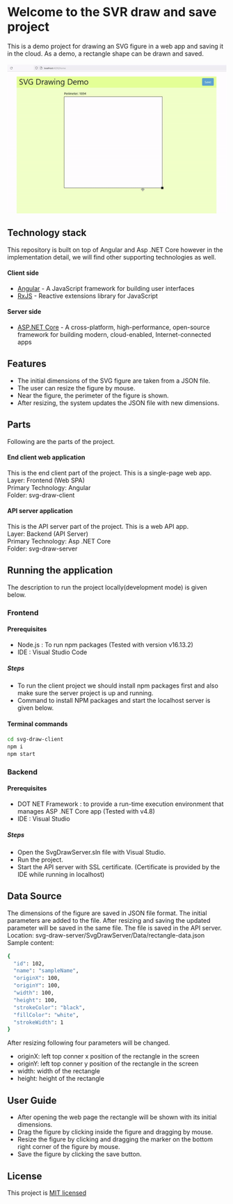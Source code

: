 # Welcome to the SVR draw and save project

This is a demo project for drawing an SVG figure in a web app and saving it in the cloud.
As a demo, a rectangle shape can be drawn and saved.<br/><br/>
![](appFlow.gif)

## Technology stack

This repository is built on top of Angular and Asp .NET Core however in the implementation detail, we will find other supporting technologies as well.

#### Client side

- [Angular] - A JavaScript framework for building user interfaces
- [RxJS] - Reactive extensions library for JavaScript

#### Server side

- [ASP.NET Core] - A cross-platform, high-performance, open-source framework for building modern, cloud-enabled, Internet-connected apps

## Features

- The initial dimensions of the SVG figure are taken from a JSON file.
- The user can resize the figure by mouse.
- Near the figure, the perimeter of the figure is shown.
- After resizing, the system updates the JSON file with new dimensions.

## Parts

Following are the parts of the project.

#### End client web application
This is the end client part of the project. This is a single-page web app.<br/>
Layer: Frontend (Web SPA)<br/>
Primary Technology: Angular<br/>
Folder: svg-draw-client

#### API server application
This is the API server part of the project. This is a web API app.<br/>
Layer: Backend (API Server)<br/>
Primary Technology: Asp .NET Core<br/>
Folder: svg-draw-server

## Running the application
The description to run the project locally(development mode) is given below.

### Frontend 

#### Prerequisites

- Node.js : To run npm packages (Tested with version v16.13.2)
- IDE : Visual Studio Code

##### Steps

- To run the client project we should install npm packages first and also make sure the server project is up and running.
- Command to install NPM packages and start the localhost server is given below.

#### Terminal commands

```sh
cd svg-draw-client
npm i
npm start
```

### Backend

#### Prerequisites

- DOT NET Framework : to provide a run-time execution environment that manages ASP .NET Core app (Tested with v4.8)
- IDE : Visual Studio

##### Steps

- Open the SvgDrawServer.sln file with Visual Studio.
- Run the project.
- Start the API server with SSL certificate. (Certificate is provided by the IDE while running in localhost)

## Data Source
The dimensions of the figure are saved in JSON file format. The initial parameters are added to the file. After resizing and saving the updated parameter will be saved in the same file.
The file is saved in the API server.
Location: svg-draw-server/SvgDrawServer/Data/rectangle-data.json
<br/>
Sample content:
```sh
{
  "id": 102,
  "name": "sampleName",
  "originX": 100,
  "originY": 100,
  "width": 100,
  "height": 100,
  "strokeColor": "black",
  "fillColor": "white",
  "strokeWidth": 1
}
```
After resizing following four parameters will be changed.

- originX: left top conner x position of the rectangle in the screen
- originY: left top conner y position of the rectangle in the screen
- width: width of the rectangle
- height: height of the rectangle

## User Guide
- After opening the web page the rectangle will be shown with its initial dimensions.
- Drag the figure by clicking inside the figure and dragging by mouse.
- Resize the figure by clicking and dragging the marker on the bottom right corner of the figure by mouse.
- Save the figure by clicking the save button.

## License

This project is [MIT licensed](https://github.com/Saeed1989/angular-svg-draw-save/blob/main/LICENSE)

[Angular]: https://angular.io/
[RxJS]: https://rxjs.dev/
[ASP.NET Core]: https://docs.microsoft.com/en-us/aspnet/core/introduction-to-aspnet-core?view=aspnetcore-6.0
